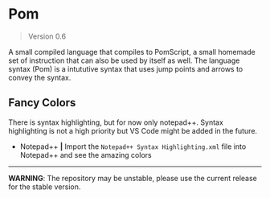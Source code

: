 # Pom

> Version 0.6


A small compiled language that compiles to PomScript, a small homemade set of instruction that can also be used by itself as well. The language syntax (Pom) is a intututive syntax that uses jump points and arrows to convey the syntax.

## Fancy Colors

There is syntax highlighting, but for now only notepad++. Syntax highlighting is not a high priority but VS Code might be added in the future.

* Notepad++ **|** Import the `Notepad++ Syntax Highlighting.xml` file into Notepad++ and see the amazing colors

---

**WARNING**: The repository may be unstable, please use the current release for the stable version.
